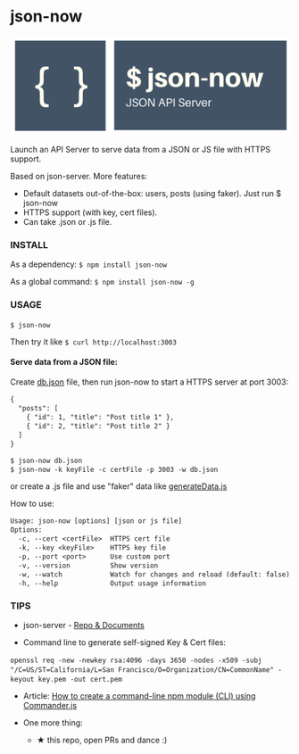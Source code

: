# json-now

<img src="logo.png" />

Launch an API Server to serve data from a JSON or JS file with HTTPS support.

Based on json-server. More features:
- Default datasets out-of-the-box: users, posts (using faker). Just run $ json-now
- HTTPS support (with key, cert files).
- Can take .json or .js file.

### INSTALL

As a dependency: `$ npm install json-now`

As a global command: `$ npm install json-now -g`

### USAGE

`$ json-now`

Then try it like `$ curl http://localhost:3003`

#### Serve data from a JSON file:

Create [db.json](tests/sample.json) file, then run json-now to start a HTTPS server at port 3003:
```
{
  "posts": [
    { "id": 1, "title": "Post title 1" },
    { "id": 2, "title": "Post title 2" }
  ]
}
```

```
$ json-now db.json
$ json-now -k keyFile -c certFile -p 3003 -w db.json
```

or create a .js file and use "faker" data like [generateData.js](tests/generateData.js)

How to use:

```
Usage: json-now [options] [json or js file]
Options:
  -c, --cert <certFile>  HTTPS cert file
  -k, --key <keyFile>    HTTPS key file
  -p, --port <port>      Use custom port
  -v, --version          Show version
  -w, --watch            Watch for changes and reload (default: false)
  -h, --help             Output usage information
```

### TIPS

- json-server - [Repo & Documents](https://github.com/typicode/json-server)

- Command line to generate self-signed Key & Cert files:

`openssl req -new -newkey rsa:4096 -days 3650 -nodes -x509 -subj "/C=US/ST=California/L=San Francisco/O=Organization/CN=CommonName" -keyout key.pem -out cert.pem`

- Article: [How to create a command-line npm module (CLI) using Commander.js
](https://medium.com/@ngduc/how-to-create-a-command-line-npm-module-cli-using-commander-js-1073e616aee7)

- One more thing:
  - ★ this repo, open PRs and dance :)